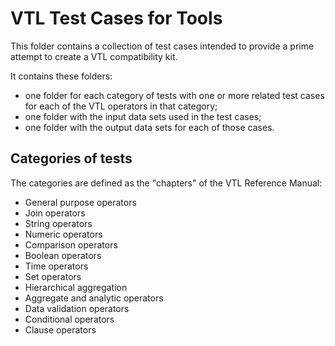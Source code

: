 # VTL Test Cases for Tools

This folder contains a collection of test cases intended to provide a prime attempt to create a VTL compatibility kit.

It contains these folders:
* one folder for each category of tests with one or more related test cases for each of the VTL operators in that category;
* one folder with the input data sets used in the test cases;
* one folder with the output data sets for each of those cases.

## Categories of tests

The categories are defined as the "chapters" of the VTL Reference Manual:

* General purpose operators
* Join operators
* String operators
* Numeric operators
* Comparison operators
* Boolean operators
* Time operators
* Set operators
* Hierarchical aggregation
* Aggregate and analytic operators
* Data validation operators
* Conditional operators
* Clause operators

